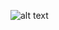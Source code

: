 ![alt text](https://www.researchgate.net/profile/Rafiullah_Khan/publication/317988310/figure/fig3/AS:613951511465992@1523388855089/Diffie-Hellman-mechanism-for-pairwise-key-establishment-between-GCKS-and-a-group-member.png "DHE")
